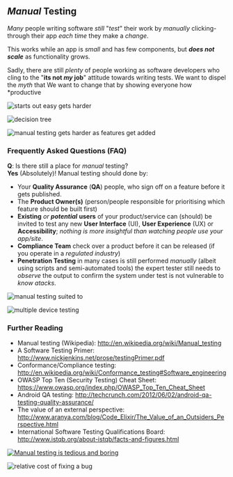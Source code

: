 ## *Manual* Testing

*Many* people writing software *still* "*test*" their work by *manually*
clicking-through their app *each time* they make a *change*.

This works while an app is *small* and has few components, but ***does not
scale*** as functionality grows.

Sadly, there are still *plenty* of people working as software developers
who cling to the "**its not *my* job**" attitude towards writing tests.
We want to dispel the *myth* that
We want to change that by showing everyone how *productive

![starts out easy gets harder](http://i.imgur.com/1usRwT6.png)



![decision tree](http://i.imgur.com/DFYspgE.png)


![manual testing gets harder as features get added](http://i.imgur.com/BxCZ7Nl.png)



### Frequently Asked Questions (FAQ)

**Q**: Is there still a place for *manual* testing?  
**Yes** (Absolutely)! Manual testing should done by:
+ Your **Quality Assurance** (**QA**) people, who sign off on a feature
before it gets published.
+ The **Product Owner(s)** (person/people responsible for
  prioritising which feature should be built first)
+ **Existing** *or* ***potential*** **users** of your product/service
can (should) be invited to test any new **User Interface** (UI),
**User Experience** (UX) or **Accessibility**; *nothing is more insightful
than watching people use your app/site*.
+ **Compliance Team** check over a product before it can be released (if you operate in a *regulated industry*)
+ **Penetration Testing** in many cases is still performed *manually* (albeit using
  scripts and semi-automated tools) the expert tester still needs to *observe* the
  output to confirm the system under test is not vulnerable to *know atacks*.

![manual testing suited to](http://i.imgur.com/lCPdBav.jpg)

![multiple device testing](http://i.imgur.com/vpFl1sN.jpg)


### Further Reading
+ Manual testing (Wikipedia): http://en.wikipedia.org/wiki/Manual_testing
+ A Software Testing Primer: http://www.nickjenkins.net/prose/testingPrimer.pdf
+ Conformance/Compliance testing: http://en.wikipedia.org/wiki/Conformance_testing#Software_engineering
+ OWASP Top Ten (Security Testing) Cheat Sheet:
https://www.owasp.org/index.php/OWASP_Top_Ten_Cheat_Sheet
+ Android QA testing: http://techcrunch.com/2012/06/02/android-qa-testing-quality-assurance/
+ The value of an external perspective:
http://www.aranya.com/blog/Code_Elixir/The_Value_of_an_Outsiders_Perspective.html
+ International Software Testing Qualifications Board:
http://www.istqb.org/about-istqb/facts-and-figures.html

[![Manual testing is tedious and boring](http://i.imgur.com/X8YTOQD.png)](https://www.youtube.com/watch?v=xCwkjZcEK6w)

![relative cost of fixing a bug](http://i.imgur.com/Ie10VLv.jpg)

